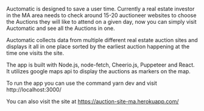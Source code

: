 Auctomatic is designed to save a user time. Currently a real estate investor in the MA area needs to check around 15-20 auctioneer websites to choose the Auctions they will like to attend on a given day, now you can simply visit Auctomatic and see all the Auctions in one.

Auctomatic collects data from multiple different real estate auction sites and displays it all in one place sorted by the earliest auction happening at the time one visits the site.

The app is built with Node.js, node-fetch, Cheerio.js, Puppeteer and React. It utilizes google maps api to display the auctions as markers on the map.

To run the app you can use the command yarn dev  and visit http://localhost:3000/

You can also visit the site at https://auction-site-ma.herokuapp.com/


